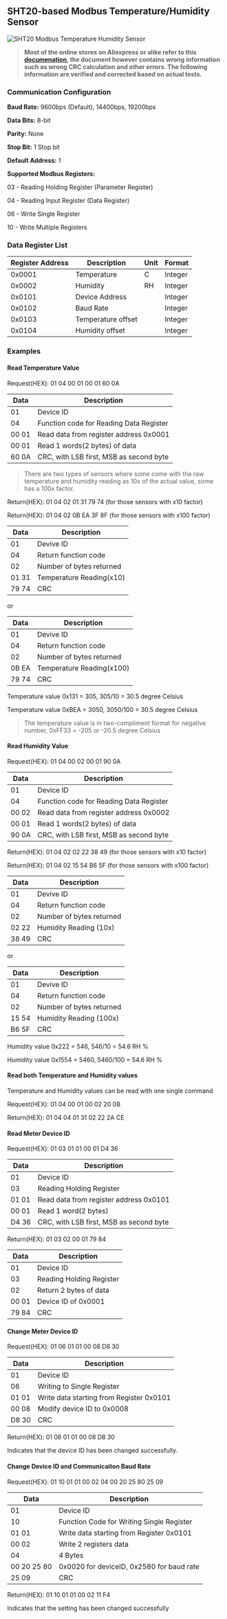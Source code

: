 ## SHT20-based Modbus Temperature/Humidity Sensor

![SHT20 Modbus Temperature Humidity Sensor](https://github.com/e-tinkers/Modbus-RTU/blob/master/examples/SHT20/SHT20_modbus.png "SHT20 Modbus Temperature Humidity Sensor")

> **Most of the online stores on Aliexpress or alike refer to this [documenation](https://github.com/e-tinkers/Modbus-RTU/blob/master/examples/SHT20/Temperature-and-humidity-transmitter-SHT20-sensor-Modbus-RS485.pdf), the document however contains wrong information such as wrong CRC calculation and other errors. The following information are verified and corrected based on actual tests.**

### Communication Configuration

**Baud Rate:** 9600bps (Default), 14400bps, 19200bps

**Data Bits:** 8-bit

**Parity:** None

**Stop Bit:** 1 Stop bit

**Default Address:** 1

**Supported Modbus Registers:**

  03 - Reading Holding Register (Parameter Register)

  04 - Reading Input Register (Data Register)

  06 - Write Single Register

  10 - Write Multiple Registers

### Data Register List

| Register Address | Description        | Unit | Format  |
| ---------------- | ------------------ | ---- | ------- |
| 0x0001           | Temperature        | C    | Integer |
| 0x0002           | Humidity           | RH   | Integer |
| 0x0101           | Device Address     |      | Integer |
| 0x0102           | Baud Rate          |      | Integer |
| 0x0103           | Temperature offset |      | Integer |
| 0x0104           | Humidity offset    |      | Integer |

### Examples

#### Read Temperature Value

Request(HEX): 01 04 00 01 00 01 60 0A

| Data  | Description                             |
| ----- | --------------------------------------- |
| 01    | Device ID                               |
| 04    | Function code for Reading Data Register |
| 00 01 | Read data from register address 0x0001  |
| 00 01 | Read 1 words(2 bytes) of data           |
| 60 0A | CRC, with LSB first, MSB as second byte |

> There are two types of sensors where some come with the raw temperature and humidity reading as 10x of the actual value, some has a 100x factor.

Return(HEX): 01 04 02 01 31 79 74 (for those sensors with x10 factor)

Return(HEX): 01 04 02 0B EA 3F 8F (for those sensors with x100 factor)

| Data  | Description              |
| ----- | ------------------------ |
| 01    | Devive ID                |
| 04    | Return function code     |
| 02    | Number of bytes returned |
| 01 31 | Temperature Reading(x10) |
| 79 74 | CRC                      |

or

| Data  | Description              |
| ----- | ------------------------ |
| 01    | Devive ID                |
| 04    | Return function code     |
| 02    | Number of bytes returned |
| 0B EA | Temperature Reading(x100)|
| 79 74 | CRC                      |

Temperature value 0x131 = 305, 305/10 = 30.5 degree Celsius

Temperature value 0xBEA = 3050, 3050/100 = 30.5 degree Celsius

> The temperature value is in two-compliment format for negative number, 0xFF33 = -205 or -20.5 degree Celsius

#### Read Humidity Value

Request(HEX): 01 04 00 02 00 01 90 0A

| Data  | Description                             |
| ----- | --------------------------------------- |
| 01    | Device ID                               |
| 04    | Function code for Reading Data Register |
| 00 02 | Read data from register address 0x0002  |
| 00 01 | Read 1 words(2 bytes) of data           |
| 90 0A | CRC, with LSB first, MSB as second byte |

Return(HEX): 01 04 02 02 22 38 49 (for those sensors with x10 factor)

Return(HEX): 01 04 02 15 54 B6 5F (for those sensors with x100 factor)

| Data  | Description              |
| ----- | ------------------------ |
| 01    | Devive ID                |
| 04    | Return function code     |
| 02    | Number of bytes returned |
| 02 22 | Humidity Reading (10x)   |
| 38 49 | CRC                      |

or

| Data  | Description              |
| ----- | ------------------------ |
| 01    | Devive ID                |
| 04    | Return function code     |
| 02    | Number of bytes returned |
| 15 54 | Humidity Reading (100x)  |
| B6 5F | CRC                      |

Humidity value 0x222 = 546, 546/10 = 54.6 RH %

Humidity value 0x1554 = 5460, 5460/100 = 54.6 RH %

#### Read both Temperature and Humidity values

Temperature and Humidity values can be read with one single command

Request(HEX): 01 04 00 01 00 02 20 0B

Return(HEX):  01 04 04 01 31 02 22 2A CE

#### Read Meter Device ID

Request(HEX): 01 03 01 01 00 01 D4 36

| Data  | Description                             |
| ----- | --------------------------------------- |
| 01    | Device ID                               |
| 03    | Reading Holding Register                |
| 01 01 | Read data from register address 0x0101  |
| 00 01 | Read 1 word(2 bytes)                    |
| D4 36 | CRC, with LSB first, MSB as second byte |

Return(HEX): 01 03 02 00 01 79 84

| Data  | Description              |
| ----- | ------------------------ |
| 01    | Device ID                |
| 03    | Reading Holding Register |
| 02    | Return 2 bytes of data   |
| 00 01 | Device ID of 0x0001      |
| 79 84 | CRC                      |

#### Change Meter Device ID

Request(HEX): 01 06 01 01 00 08 D8 30

| Data  | Description                              |
| ----- | ---------------------------------------- |
| 01    | Device ID                                |
| 06    | Writing to Single Register               |
| 01 01 | Write data starting from Register 0x0101 |
| 00 08 | Modify device ID to 0x0008               |
| D8 30 | CRC                                      |

Return(HEX): 01 06 01 01 00 08 D8 30

Indicates that the device ID has been changed successfully.

#### Change Device ID and Communicaiton Baud Rate

Request(HEX): 01 10 01 01 00 02 04 00 20 25 80 25 09

| Data        | Description                               |
| ----------- | ----------------------------------------- |
| 01          | Device ID                                 |
| 10          | Function Code for Writing Single Register |
| 01 01       | Write data starting from Register 0x0101  |
| 00 02       | Write 2 registers data                    |
| 04          | 4 Bytes                                   |
| 00 20 25 80 | 0x0020 for deviceID, 0x2580 for baud rate |
| 25 09       | CRC                                       |

Return(HEX): 01 10 01 01 00 02 11 F4

Indicates that the setting has been changed successfully 
